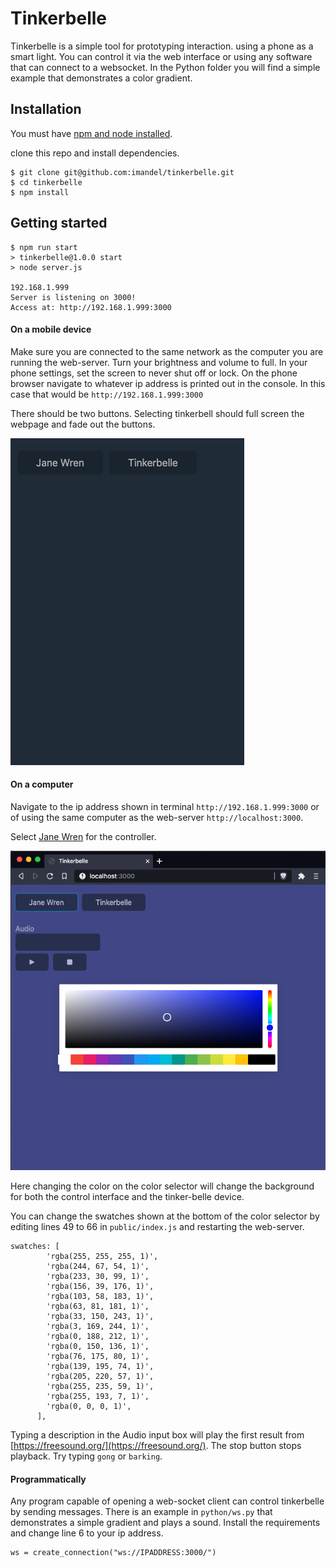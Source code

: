 # Tinkerbelle

Tinkerbelle is a simple tool for prototyping interaction. using a phone as a smart light. You can control it via the web interface or using any software that can connect to a websocket. In the Python folder you will find a simple example that demonstrates a color gradient.

## Installation

You must have [npm and node installed](https://nodejs.org/en/download/).

clone this repo and install dependencies.

```
$ git clone git@github.com:imandel/tinkerbelle.git
$ cd tinkerbelle
$ npm install
```

## Getting started

```
$ npm run start
> tinkerbelle@1.0.0 start
> node server.js

192.168.1.999
Server is listening on 3000!
Access at: http://192.168.1.999:3000
```
#### On a mobile device
Make sure you are connected to the same network as the computer you are running the web-server. Turn your brightness and volume to full. In your phone settings, set the screen to never shut off or lock. On the phone browser navigate to whatever ip address is printed out in the console. In this case that would be `http://192.168.1.999:3000`

There should be two buttons. Selecting tinkerbell should full screen the webpage and fade out the buttons.

![mobile screen](/imgs/phone1.png)

#### On a computer
Navigate to the ip address shown in terminal `http://192.168.1.999:3000` or of using the same computer as the web-server `http://localhost:3000`.

Select [Jane Wren](https://en.wikipedia.org/wiki/Tinker_Bell#On_stage) for the controller. 

![control interface](/imgs/controller.png)

Here changing the color on the color selector will change the background for both the control interface and the tinker-belle device.

You can change the swatches shown at the bottom of the color selector by editing lines 49 to 66 in `public/index.js` and restarting the web-server.

```
swatches: [
        'rgba(255, 255, 255, 1)',
        'rgba(244, 67, 54, 1)',
        'rgba(233, 30, 99, 1)',
        'rgba(156, 39, 176, 1)',
        'rgba(103, 58, 183, 1)',
        'rgba(63, 81, 181, 1)',
        'rgba(33, 150, 243, 1)',
        'rgba(3, 169, 244, 1)',
        'rgba(0, 188, 212, 1)',
        'rgba(0, 150, 136, 1)',
        'rgba(76, 175, 80, 1)',
        'rgba(139, 195, 74, 1)',
        'rgba(205, 220, 57, 1)',
        'rgba(255, 235, 59, 1)',
        'rgba(255, 193, 7, 1)',
        'rgba(0, 0, 0, 1)',
      ],
```

Typing a description in the Audio input box will play the first result from [https://freesound.org/](https://freesound.org/). The stop button stops playback. Try typing `gong` or `barking`.

#### Programmatically

Any program capable of opening a web-socket client can control tinkerbelle by sending messages. There is an example in `python/ws.py` that demonstrates a simple gradient and plays a sound. Install the requirements and change line 6 to your ip address. 

```
ws = create_connection("ws://IPADDRESS:3000/")
```